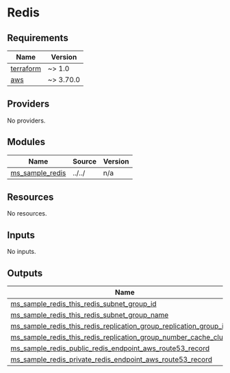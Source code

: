 # Redis

<!-- BEGINNING OF PRE-COMMIT-TERRAFORM DOCS HOOK -->
## Requirements

| Name | Version |
|------|---------|
| <a name="requirement_terraform"></a> [terraform](#requirement\_terraform) | ~> 1.0 |
| <a name="requirement_aws"></a> [aws](#requirement\_aws) | ~> 3.70.0 |

## Providers

No providers.

## Modules

| Name | Source | Version |
|------|--------|---------|
| <a name="module_ms_sample_redis"></a> [ms\_sample\_redis](#module\_ms\_sample\_redis) | ../../ | n/a |

## Resources

No resources.

## Inputs

No inputs.

## Outputs

| Name | Description |
|------|-------------|
| <a name="output_ms_sample_redis_this_redis_subnet_group_id"></a> [ms\_sample\_redis\_this\_redis\_subnet\_group\_id](#output\_ms\_sample\_redis\_this\_redis\_subnet\_group\_id) | n/a |
| <a name="output_ms_sample_redis_this_redis_subnet_group_name"></a> [ms\_sample\_redis\_this\_redis\_subnet\_group\_name](#output\_ms\_sample\_redis\_this\_redis\_subnet\_group\_name) | n/a |
| <a name="output_ms_sample_redis_this_redis_replication_group_replication_group_id"></a> [ms\_sample\_redis\_this\_redis\_replication\_group\_replication\_group\_id](#output\_ms\_sample\_redis\_this\_redis\_replication\_group\_replication\_group\_id) | n/a |
| <a name="output_ms_sample_redis_this_redis_replication_group_number_cache_clusters"></a> [ms\_sample\_redis\_this\_redis\_replication\_group\_number\_cache\_clusters](#output\_ms\_sample\_redis\_this\_redis\_replication\_group\_number\_cache\_clusters) | n/a |
| <a name="output_ms_sample_redis_public_redis_endpoint_aws_route53_record"></a> [ms\_sample\_redis\_public\_redis\_endpoint\_aws\_route53\_record](#output\_ms\_sample\_redis\_public\_redis\_endpoint\_aws\_route53\_record) | n/a |
| <a name="output_ms_sample_redis_private_redis_endpoint_aws_route53_record"></a> [ms\_sample\_redis\_private\_redis\_endpoint\_aws\_route53\_record](#output\_ms\_sample\_redis\_private\_redis\_endpoint\_aws\_route53\_record) | n/a |

<!-- END OF PRE-COMMIT-TERRAFORM DOCS HOOK -->
